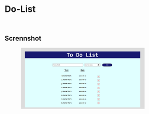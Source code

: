 # Do-List
<br>
<h2>Scrennshot</h2>

<div align="center">
    <img src="https://github.com/himashamadu/Do-List/blob/main/images/screenShot.PNG" width="400px"></img> 
</div>

